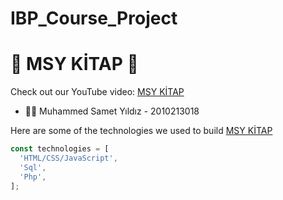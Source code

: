 # IBP_Course_Project

# 📰 MSY KİTAP 📰

Check out our YouTube video: [MSY KİTAP]()

- 🧑‍💻 Muhammed Samet Yıldız - 2010213018


Here are some of the technologies we used to build  [MSY KİTAP ](https://www.youtube.com/watch?v=rGafUJOvHX8&ab_channel=MuhammedSametY%C4%B1ld%C4%B1z)
```javascript
const technologies = [
  'HTML/CSS/JavaScript',
  'Sql',
  'Php',
];
